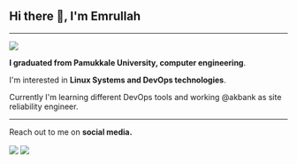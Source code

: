 ## Hi there 👋, I'm Emrullah

---

![](https://komarev.com/ghpvc/?username=emrullahcirit&color=blue)

**I graduated from Pamukkale University, computer engineering**.

I'm interested in **Linux Systems and DevOps technologies**.

Currently I'm learning different DevOps tools and working @akbank as site reliability engineer.

---

Reach out to me on **social media.**

<a href="https://twitter.com/Iamemrullah" target="blank"><img align="center" src="https://img.shields.io/badge/-twitter-black?style=for-the-badge&logo=twitter"/></a>
<a href="https://www.linkedin.com/in/emrullahcirit" target="blank"><img align="center" src="https://img.shields.io/badge/-linkedin-black?style=for-the-badge&logo=linkedin"/></a>  



